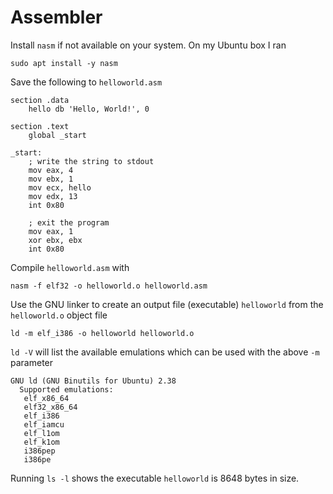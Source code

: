 # Assembler #

Install `nasm` if not available on your system. On my Ubuntu box I ran
```
sudo apt install -y nasm
```

Save the following to `helloworld.asm`

    section .data
        hello db 'Hello, World!', 0

    section .text
        global _start

    _start:
        ; write the string to stdout
        mov eax, 4
        mov ebx, 1
        mov ecx, hello
        mov edx, 13
        int 0x80

        ; exit the program
        mov eax, 1
        xor ebx, ebx
        int 0x80

Compile `helloworld.asm` with

    nasm -f elf32 -o helloworld.o helloworld.asm

Use the GNU linker to create an output file (executable) `helloworld` from the `helloworld.o` object file

    ld -m elf_i386 -o helloworld helloworld.o

`ld -V` will list the available emulations which can be used with the above `-m` parameter

    GNU ld (GNU Binutils for Ubuntu) 2.38
      Supported emulations:
       elf_x86_64
       elf32_x86_64
       elf_i386
       elf_iamcu
       elf_l1om
       elf_k1om
       i386pep
       i386pe

Running `ls -l` shows the executable `helloworld` is 8648 bytes in size.
